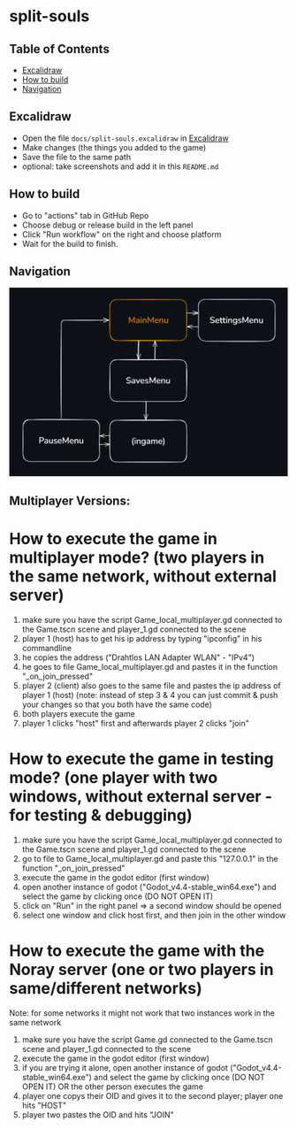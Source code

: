# split-souls

## Table of Contents
- [Excalidraw](#excalidraw)
- [How to build](#how-to-build)
- [Navigation](#navigation)

## Excalidraw

* Open the file `docs/split-souls.excalidraw` in [Excalidraw](https://excalidraw.com/)
* Make changes (the things you added to the game)
* Save the file to the same path
* optional: take screenshots and add it in this `README.md`

## How to build

* Go to "actions" tab in GitHub Repo
* Choose debug or release build in the left panel
* Click "Run workflow" on the right and choose platform
* Wait for the build to finish.

## Navigation
![alt text](./docs/img/navigation.png "Title")

## Multiplayer Versions: 

# How to execute the game in multiplayer mode? (two players in the same network, without external server)
1. make sure you have the script Game_local_multiplayer.gd connected to the Game.tscn scene and player_1.gd connected to the scene
2. player 1 (host) has to get his ip address by typing "ipconfig" in his commandline
3. he copies the address ("Drahtlos LAN Adapter WLAN" - "IPv4")
4. he goes to file Game_local_multiplayer.gd and pastes it in the function "_on_join_pressed"
5. player 2 (client) also goes to the same file and pastes the ip address of player 1 (host) 
(note: instead of step 3 & 4 you can just commit & push your changes so that you both have the same code)
6. both players execute the game
7. player 1 clicks "host" first and afterwards player 2 clicks "join"

# How to execute the game in testing mode? (one player with two windows, without external server - for testing & debugging)
1. make sure you have the script Game_local_multiplayer.gd connected to the Game.tscn scene and player_1.gd connected to the scene
2. go to file to Game_local_multiplayer.gd and paste this "127.0.0.1" in the function "_on_join_pressed"
3. execute the game in the godot editor (first window)
4. open another instance of godot ("Godot_v4.4-stable_win64.exe") and select the game by clicking once (DO NOT OPEN IT) 
5. click on "Run" in the right panel => a second window should be opened 
6. select one window and click host first, and then join in the other window

# How to execute the game with the Noray server (one or two players in same/different networks)
Note: for some networks it might not work that two instances work in the same network
1. make sure you have the script Game.gd connected to the Game.tscn scene and player_1.gd connected to the scene
2. execute the game in the godot editor (first window)
3. if you are trying it alone, open another instance of godot ("Godot_v4.4-stable_win64.exe") and select the game by clicking once (DO NOT OPEN IT)
	OR the other person executes the game
4. player one copys their OID and gives it to the second player; player one hits "HOST"
5. player two pastes the OID and hits "JOIN" 
